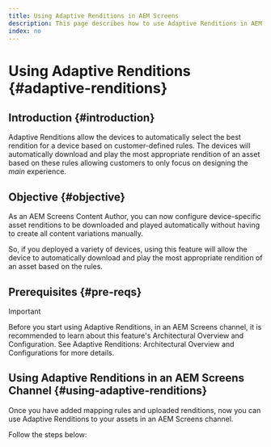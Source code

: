 ```yaml
---
title: Using Adaptive Renditions in AEM Screens
description: This page describes how to use Adaptive Renditions in AEM Screens.
index: no
---
```

# Using Adaptive Renditions {#adaptive-renditions}

## Introduction {#introduction}

Adaptive Renditions allow the devices to automatically select the best rendition for a device based on customer-defined rules. The devices will automatically download and play the most appropriate rendition of an asset based on these rules allowing customers to only focus on designing the *main* experience.

## Objective {#objective}

As an AEM Screens Content Author, you can now configure device-specific asset renditions to be downloaded and played automatically without having to create all content variations manually.

So, if you deployed a variety of devices, using this feature will allow the device to automatically download and play the most appropriate rendition of an asset based on the rules.

## Prerequisites {#pre-reqs}

>[!IMPORTANT]
>Before you start using Adaptive Renditions, in an AEM Screens channel, it is recommended to learn about this feature's Architectural Overview and Configuration. See Adaptive Renditions: Architectural Overview and Configurations for more details.

## Using Adaptive Renditions in an AEM Screens Channel {#using-adaptive-renditions}

Once you have added mapping rules and uploaded renditions, now you can use Adaptive Renditions to your assets in an AEM Screens channel.

Follow the steps below:



